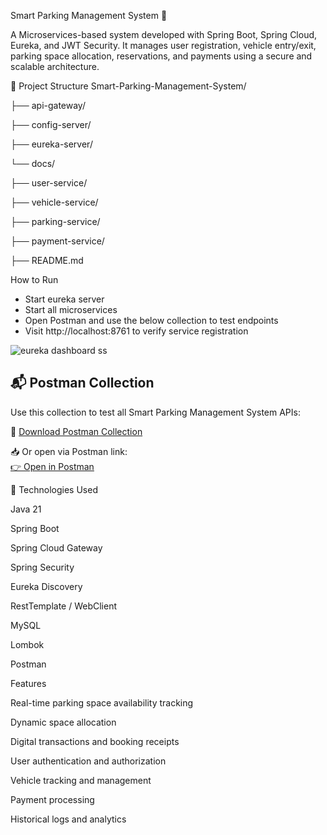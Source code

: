 Smart Parking Management System 🚗


A Microservices-based system developed with Spring Boot, Spring Cloud, Eureka, and JWT Security.
It manages user registration, vehicle entry/exit, parking space allocation, reservations, and payments using a secure and scalable architecture.

📁 Project Structure
Smart-Parking-Management-System/

├── api-gateway/

├── config-server/

├── eureka-server/

└── docs/

├── user-service/

├── vehicle-service/

├── parking-service/

├── payment-service/

├── README.md


How to Run


* Start eureka server
* Start all microservices
* Open Postman and use the below collection to test endpoints
* Visit http://localhost:8761 to verify service registration

![eureka dashboard ss](https://github.com/user-attachments/assets/dcec032c-e0b6-4260-acca-c7f3134c9fd7)


## 📬 Postman Collection

Use this collection to test all Smart Parking Management System APIs:

📄 [Download Postman Collection](./postman/spms-postman-collection.json)

📥 Or open via Postman link:  
[👉 Open in Postman](https://bn6666.postman.co/workspace/-bn-Workspace~b46634b4-6556-44ff-8b8d-3efdfa8d759f/collection/40735357-caf3fd46-a096-4eeb-8892-06f9cecde469?action=share&source=collection_link&creator=40735357)




🧪 Technologies Used


Java 21

Spring Boot

Spring Cloud Gateway

Spring Security 

Eureka Discovery

RestTemplate / WebClient

MySQL

Lombok

Postman


Features

Real-time parking space availability tracking

Dynamic space allocation

Digital transactions and booking receipts

User authentication and authorization

Vehicle tracking and management

Payment processing

Historical logs and analytics
